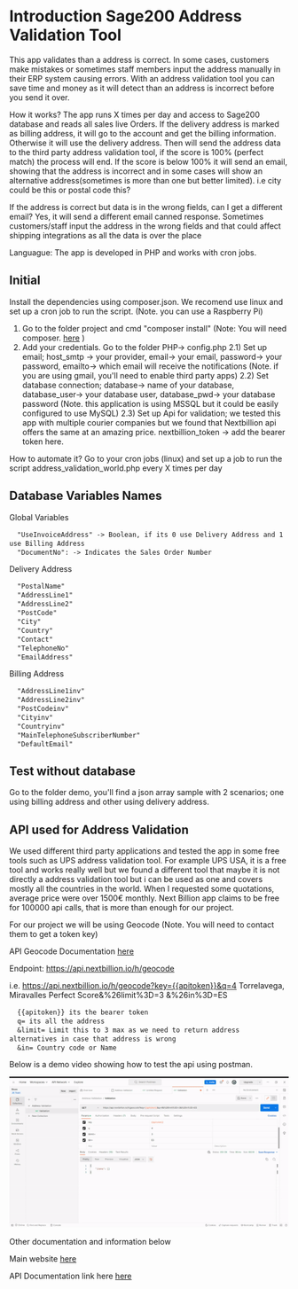 # Introduction Sage200 Address Validation Tool

This app validates than a address is correct. In some cases, customers make mistakes or sometimes staff members input the address manually in their ERP system causing errors. With an address validation tool you can save time and money as it will detect than an address is incorrect before you send it over.

How it works? The app runs X times per day and access to Sage200 database and reads all sales live Orders. If the delivery address is marked as billing address, it will go to the account and get the billing information. Otherwise it will use the delivery address. Then will send the address data to the third party address validation tool, if the score is 100% (perfect match) the process will end. If the score is below 100% it will send an email, showing that the address is incorrect and in some cases will show an alternative address(sometimes is more than one but better limited). i.e city could be this or postal code this?

If the address is correct but data is in the wrong fields, can I get a different email? Yes, it will send a different email canned response. Sometimes customers/staff input the address in the wrong fields and that could affect shipping integrations as all the data is over the place

Languague: The app is developed in PHP and works with cron jobs.

## Initial

Install the dependencies using composer.json. We recomend use linux and set up a cron job to run the script. (Note. you can use a Raspberry Pi)

1) Go to the folder project and cmd "composer install"  (Note: You will need composer. [here](https://getcomposer.org/download/) )
2) Add your credentials. Go to the folder PHP-> config.php
2.1) Set up email; host_smtp -> your provider, email-> your email, password-> your password, emailto-> which email will receive the notifications (Note. if you are using gmail, you'll need to enable third party apps)
2.2) Set database connection; database-> name of your database, database_user-> your database user, database_pwd-> your database password (Note. this application is using MSSQL but it could be easily configured to use MySQL)
2.3) Set up Api for validation; we tested this app with multiple courier companies but we found that Nextbillion api offers the same at an amazing price. nextbillion_token -> add the bearer token here.

How to automate it? Go to your cron jobs (linux) and set up a job to run the script address_validation_world.php every X times per day

## Database Variables Names

Global Variables

      "UseInvoiceAddress" -> Boolean, if its 0 use Delivery Address and 1 use Billing Address
      "DocumentNo": -> Indicates the Sales Order Number

Delivery Address

      "PostalName"
      "AddressLine1"
      "AddressLine2"
      "PostCode"
      "City"
      "Country"
      "Contact"
      "TelephoneNo"
      "EmailAddress"

Billing Address

      "AddressLine1inv"
      "AddressLine2inv"
      "PostCodeinv"
      "Cityinv"
      "Countryinv"
      "MainTelephoneSubscriberNumber"
      "DefaultEmail"

## Test without database

Go to the folder demo, you'll find a json array sample with 2 scenarios; one using billing address and other using delivery address.

## API used for Address Validation

We used different third party applications and tested the app in some free tools such as UPS address validation tool. For example UPS USA, it is a free tool and works really well but we found a different tool that maybe it is not directly a address validation tool but i can be used as one and covers mostly all the countries in the world. When I requested some quotations, average price were over 1500€ monthly. Next Billion app claims to be free for 100000 api calls, that is more than enough for our project.

For our project we will be using Geocode (Note. You will need to contact them to get a token key)

API Geocode Documentation [here](https://docs.nextbillion.ai/docs/places/api/geocode)

Endpoint: https://api.nextbillion.io/h/geocode

i.e. https://api.nextbillion.io/h/geocode?key={{apitoken}}&q=4 Torrelavega, Miravalles Perfect Score&%26limit%3D=3 &%26in%3D=ES

      {{apitoken}} its the bearer token
      q= its all the address
      &limit= Limit this to 3 max as we need to return address alternatives in case that address is wrong
      &in= Country code or Name

Below is a demo video showing how to test the api using postman.

![xbenyx - Animated gif demo](demo/postman.gif)

Other documentation and information below

Main website [here](https://api.nextbillion.io)

API Documentation link here [here](https://docs.nextbillion.ai/)


